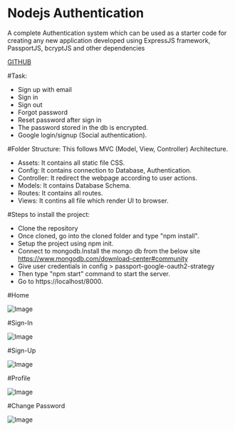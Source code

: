 # Nodejs Authentication
 A complete Authentication system which can be used as a starter code for creating any new application developed using ExpressJS framework, PassportJS, bcryptJS and other dependencies
 
 <a href ="https://github.com/pratap-prasoon/Auth-System">GITHUB</a>

#Task:
- Sign up with email
- Sign in 
- Sign out
- Forgot password
- Reset password after sign in
- The password stored in the db is encrypted.
- Google login/signup (Social authentication).

#Folder Structure:
This follows MVC (Model, View, Controller) Architecture.
- Assets: It contains all static file CSS.
- Config: It contains connection to Database, Authentication.
- Controller: It redirect the webpage according to user actions.
- Models: It contains Database Schema.
- Routes: It contains all routes.
- Views: It contins all file which render UI to browser.
 

#Steps to install the project:
- Clone the repository
- Once cloned, go into the cloned folder and type "npm install".
- Setup the project using npm init.
- Connect to mongodb.Install the mongo db from the below site https://www.mongodb.com/download-center#community
- Give user credentials in config > passport-google-oauth2-strategy
- Then type "npm start" command to start the server.
- Go to https://localhost/8000.

 #Home
 
 ![Image](https://pratap-prasoon.github.io/Auth-System/assets/images/homepage.png)

 
 #Sign-In
 
![Image](https://pratap-prasoon.github.io/Auth-System/assets/images/sign-in.png)

#Sign-Up

![Image](https://pratap-prasoon.github.io/Auth-System/assets/images/sign-up.png)

#Profile

![Image](https://pratap-prasoon.github.io/Auth-System/assets/images/profile.jpg)

#Change Password

![Image](https://pratap-prasoon.github.io/Auth-System/assets/images/change-password.jpg)



